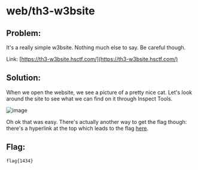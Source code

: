 # web/th3-w3bsite

## Problem: 

It's a really simple w3bsite. Nothing much else to say. Be careful though.

Link: [https://th3-w3bsite.hsctf.com/](https://th3-w3bsite.hsctf.com/)

## Solution: 

When we open the website, we see a picture of a pretty nice cat. Let's look around the site to see what we can find on it through Inspect Tools.

![image](https://github.com/warithr621/HSCTF10-Writeups/assets/64328893/f2711d40-6dc1-48f2-8842-d7a9434de265)

Oh ok that was easy. There's actually another way to get the flag though: there's a hyperlink at the top which leads to the flag [here](http://tiny.cc/hsctfFlag).

## Flag:

`flag{1434}`